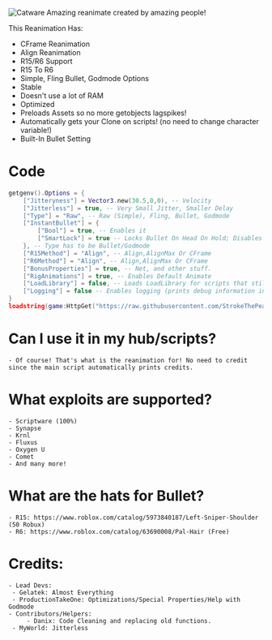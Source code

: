 ![Catware](https://user-images.githubusercontent.com/76650942/168428908-67cb7955-2322-4f50-ad09-5837290ca456.jpg)
Amazing reanimate created by amazing people!


This Reanimation Has:
- CFrame Reanimation
- Align Reanimation
- R15/R6 Support
- R15 To R6
- Simple, Fling Bullet, Godmode Options
- Stable
- Doesn't use a lot of RAM
- Optimized
- Preloads Assets so no more getobjects lagspikes!
- Automatically gets your Clone on scripts! (no need to change character variable!)
- Built-In Bullet Setting

# Code
```lua
getgenv().Options = {
	["Jitteryness"] = Vector3.new(30.5,0,0), -- Velocity
	["Jitterless"] = true, -- Very Small Jitter, Smaller Delay
	["Type"] = "Raw", -- Raw (Simple), Fling, Bullet, Godmode
	["InstantBullet"] = {
		["Bool"] = true, -- Enables it
		["SmartLock"] = true -- Locks Bullet On Head On Hold; Disables "Bullet Follow Pointer" Thingy on hold.
	}, -- Type has to be Bullet/Godmode
	["R15Method"] = "Align", -- Align,AlignMax Or CFrame
	["R6Method"] = "Align", -- Align,AlignMax Or CFrame
	["BonusProperties"] = true, -- Net, and other stuff.
	["RigAnimations"] = true, -- Enables Default Animate
	["LoadLibrary"] = false, -- Loads LoadLibrary for scripts that still use it.
	["Logging"] = false -- Enables logging (prints debug information in console)
}
loadstring(game:HttpGet("https://raw.githubusercontent.com/StrokeThePea/CatwareReanimate/main/src/Source.lua"))()
```

  # Can I use it in my hub/scripts?
    - Of course! That's what is the reanimation for! No need to credit since the main script automatically prints credits.
  # What exploits are supported?
    - Scriptware (100%)
    - Synapse
    - Krnl
    - Fluxus
    - Oxygen U
    - Comet
    - And many more!
    
   # What are the hats for Bullet?
    - R15: https://www.roblox.com/catalog/5973840187/Left-Sniper-Shoulder (50 Robux)
    - R6: https://www.roblox.com/catalog/63690008/Pal-Hair (Free)
   # Credits:
    - Lead Devs:
	 - Gelatek: Almost Everything
   	 - ProductionTakeOne: Optimizations/Special Properties/Help with Godmode
    - Contributors/Helpers:
    	 - Danix: Code Cleaning and replacing old functions.
	 - MyWorld: Jitterless
